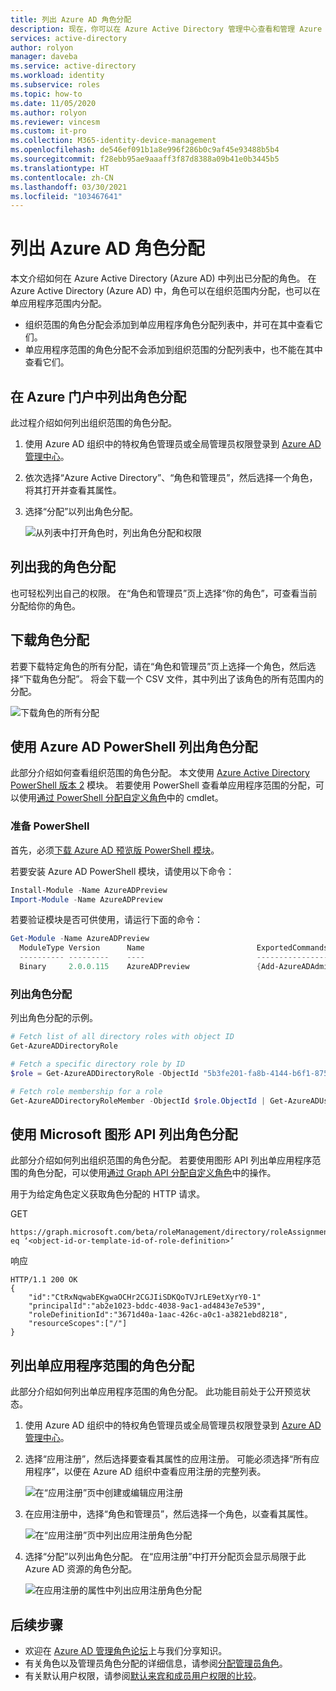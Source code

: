 ```yaml
---
title: 列出 Azure AD 角色分配
description: 现在，你可以在 Azure Active Directory 管理中心查看和管理 Azure Active Directory 管理员角色的成员。
services: active-directory
author: rolyon
manager: daveba
ms.service: active-directory
ms.workload: identity
ms.subservice: roles
ms.topic: how-to
ms.date: 11/05/2020
ms.author: rolyon
ms.reviewer: vincesm
ms.custom: it-pro
ms.collection: M365-identity-device-management
ms.openlocfilehash: de546ef091b1a8e996f286b0c9af45e93488b5b4
ms.sourcegitcommit: f28ebb95ae9aaaff3f87d8388a09b41e0b3445b5
ms.translationtype: HT
ms.contentlocale: zh-CN
ms.lasthandoff: 03/30/2021
ms.locfileid: "103467641"
---
```

# <a name="list-azure-ad-role-assignments"></a>列出 Azure AD 角色分配

本文介绍如何在 Azure Active Directory (Azure AD) 中列出已分配的角色。 在 Azure Active Directory (Azure AD) 中，角色可以在组织范围内分配，也可以在单应用程序范围内分配。

- 组织范围的角色分配会添加到单应用程序角色分配列表中，并可在其中查看它们。
- 单应用程序范围的角色分配不会添加到组织范围的分配列表中，也不能在其中查看它们。

## <a name="list-role-assignments-in-the-azure-portal"></a>在 Azure 门户中列出角色分配

此过程介绍如何列出组织范围的角色分配。

1. 使用 Azure AD 组织中的特权角色管理员或全局管理员权限登录到 [Azure AD 管理中心](https://aad.portal.azure.com)。
1. 依次选择“Azure Active Directory”、“角色和管理员”，然后选择一个角色，将其打开并查看其属性。
1. 选择“分配”以列出角色分配。

    ![从列表中打开角色时，列出角色分配和权限](./media/view-assignments/role-assignments.png)

## <a name="list-my-role-assignments"></a>列出我的角色分配

也可轻松列出自己的权限。 在“角色和管理员”页上选择“你的角色”，可查看当前分配给你的角色。

## <a name="download-role-assignments"></a>下载角色分配

若要下载特定角色的所有分配，请在“角色和管理员”页上选择一个角色，然后选择“下载角色分配”。 将会下载一个 CSV 文件，其中列出了该角色的所有范围内的分配。

![下载角色的所有分配](./media/view-assignments/download-role-assignments.png)

## <a name="list-role-assignments-using-azure-ad-powershell"></a>使用 Azure AD PowerShell 列出角色分配

此部分介绍如何查看组织范围的角色分配。 本文使用 [Azure Active Directory PowerShell 版本 2](/powershell/module/azuread/#directory_roles) 模块。 若要使用 PowerShell 查看单应用程序范围的分配，可以使用[通过 PowerShell 分配自定义角色](custom-assign-powershell.md)中的 cmdlet。

### <a name="prepare-powershell"></a>准备 PowerShell

首先，必须[下载 Azure AD 预览版 PowerShell 模块](https://www.powershellgallery.com/packages/AzureAD/)。

若要安装 Azure AD PowerShell 模块，请使用以下命令：

``` PowerShell
Install-Module -Name AzureADPreview
Import-Module -Name AzureADPreview
```

若要验证模块是否可供使用，请运行下面的命令：

``` PowerShell
Get-Module -Name AzureADPreview
  ModuleType Version      Name                         ExportedCommands
  ---------- ---------    ----                         ----------------
  Binary     2.0.0.115    AzureADPreview               {Add-AzureADAdministrati...}
```

### <a name="list-role-assignments"></a>列出角色分配

列出角色分配的示例。

``` PowerShell
# Fetch list of all directory roles with object ID
Get-AzureADDirectoryRole

# Fetch a specific directory role by ID
$role = Get-AzureADDirectoryRole -ObjectId "5b3fe201-fa8b-4144-b6f1-875829ff7543"

# Fetch role membership for a role
Get-AzureADDirectoryRoleMember -ObjectId $role.ObjectId | Get-AzureADUser
```

## <a name="list-role-assignments-using-microsoft-graph-api"></a>使用 Microsoft 图形 API 列出角色分配

此部分介绍如何列出组织范围的角色分配。  若要使用图形 API 列出单应用程序范围的角色分配，可以使用[通过 Graph API 分配自定义角色](custom-assign-graph.md)中的操作。

用于为给定角色定义获取角色分配的 HTTP 请求。

GET

``` HTTP
https://graph.microsoft.com/beta/roleManagement/directory/roleAssignments&$filter=roleDefinitionId eq ‘<object-id-or-template-id-of-role-definition>’
```

响应

``` HTTP
HTTP/1.1 200 OK
{
    "id":"CtRxNqwabEKgwaOCHr2CGJIiSDKQoTVJrLE9etXyrY0-1"
    "principalId":"ab2e1023-bddc-4038-9ac1-ad4843e7e539",
    "roleDefinitionId":"3671d40a-1aac-426c-a0c1-a3821ebd8218",
    "resourceScopes":["/"]
}
```

## <a name="list-role-assignments-with-single-application-scope"></a>列出单应用程序范围的角色分配

此部分介绍如何列出单应用程序范围的角色分配。 此功能目前处于公开预览状态。

1. 使用 Azure AD 组织中的特权角色管理员或全局管理员权限登录到 [Azure AD 管理中心](https://aad.portal.azure.com)。
1. 选择“应用注册”，然后选择要查看其属性的应用注册。 可能必须选择“所有应用程序”，以便在 Azure AD 组织中查看应用注册的完整列表。

    ![在“应用注册”页中创建或编辑应用注册](./media/view-assignments/app-reg-all-apps.png)

1. 在应用注册中，选择“角色和管理员”，然后选择一个角色，以查看其属性。

    ![在“应用注册”页中列出应用注册角色分配](./media/view-assignments/app-reg-assignments.png)

1. 选择“分配”以列出角色分配。 在“应用注册”中打开分配页会显示局限于此 Azure AD 资源的角色分配。

    ![在应用注册的属性中列出应用注册角色分配](./media/view-assignments/app-reg-assignments-2.png)

## <a name="next-steps"></a>后续步骤

* 欢迎在 [Azure AD 管理角色论坛](https://feedback.azure.com/forums/169401-azure-active-directory?category_id=166032)上与我们分享知识。
* 有关角色以及管理员角色分配的详细信息，请参阅[分配管理员角色](permissions-reference.md)。
* 有关默认用户权限，请参阅[默认来宾和成员用户权限的比较](../fundamentals/users-default-permissions.md)。
